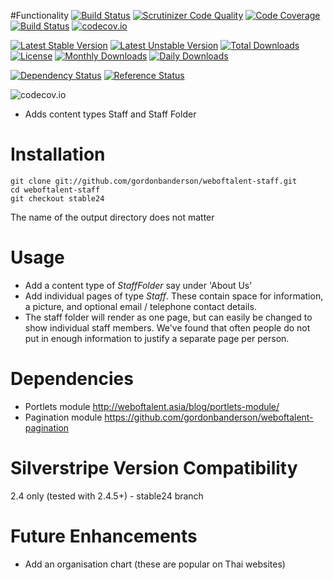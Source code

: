 #Functionality
[![Build Status](https://travis-ci.org/gordonbanderson/weboftalent-staff.svg?branch=master)](https://travis-ci.org/gordonbanderson/weboftalent-staff)
[![Scrutinizer Code Quality](https://scrutinizer-ci.com/g/gordonbanderson/weboftalent-staff/badges/quality-score.png?b=master)](https://scrutinizer-ci.com/g/gordonbanderson/weboftalent-staff/?branch=master)
[![Code Coverage](https://scrutinizer-ci.com/g/gordonbanderson/weboftalent-staff/badges/coverage.png?b=master)](https://scrutinizer-ci.com/g/gordonbanderson/weboftalent-staff/?branch=master)
[![Build Status](https://scrutinizer-ci.com/g/gordonbanderson/weboftalent-staff/badges/build.png?b=master)](https://scrutinizer-ci.com/g/gordonbanderson/weboftalent-staff/build-status/master)
[![codecov.io](https://codecov.io/github/gordonbanderson/weboftalent-staff/coverage.svg?branch=master)](https://codecov.io/github/gordonbanderson/weboftalent-staff?branch=master)

[![Latest Stable Version](https://poser.pugx.org/weboftalent/staff/version)](https://packagist.org/packages/weboftalent/staff)
[![Latest Unstable Version](https://poser.pugx.org/weboftalent/staff/v/unstable)](//packagist.org/packages/weboftalent/staff)
[![Total Downloads](https://poser.pugx.org/weboftalent/staff/downloads)](https://packagist.org/packages/weboftalent/staff)
[![License](https://poser.pugx.org/weboftalent/staff/license)](https://packagist.org/packages/weboftalent/staff)
[![Monthly Downloads](https://poser.pugx.org/weboftalent/staff/d/monthly)](https://packagist.org/packages/weboftalent/staff)
[![Daily Downloads](https://poser.pugx.org/weboftalent/staff/d/daily)](https://packagist.org/packages/weboftalent/staff)

[![Dependency Status](https://www.versioneye.com/php/weboftalent:staff/badge.svg)](https://www.versioneye.com/php/weboftalent:staff)
[![Reference Status](https://www.versioneye.com/php/weboftalent:staff/reference_badge.svg?style=flat)](https://www.versioneye.com/php/weboftalent:staff/references)

![codecov.io](https://codecov.io/github/gordonbanderson/weboftalent-staff/branch.svg?branch=master)
* Adds content types Staff and Staff Folder

# Installation
    git clone git://github.com/gordonbanderson/weboftalent-staff.git
    cd weboftalent-staff
    git checkout stable24

The name of the output directory does not matter

# Usage
* Add a content type of _StaffFolder_ say under 'About Us'
* Add individual pages of type _Staff_.  These contain space for information, a picture, and optional email / telephone contact details.
* The staff folder will render as one page, but can easily be changed to show individual staff members.  We've found that often people do not put in enough information to justify a separate page per person.

# Dependencies
* Portlets module http://weboftalent.asia/blog/portlets-module/
* Pagination module https://github.com/gordonbanderson/weboftalent-pagination

# Silverstripe Version Compatibility
2.4 only (tested with 2.4.5+) - stable24 branch

# Future Enhancements
* Add an organisation chart (these are popular on Thai websites)
